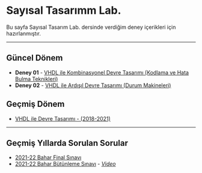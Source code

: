 # Sayısal Tasarımm Lab.
Bu sayfa Sayısal Tasarım Lab. dersinde verdiğim deney içerikleri için hazırlanmıştır.

---

## Güncel Dönem
* **Deney 01** - [VHDL ile Kombinasyonel Devre Tasarımı (Kodlama ve Hata Bulma Teknikleri)](1_vhdl_ile_kombinasyonel_devre_tasarimi/readme.md)
* **Deney 02** - [VHDL ile Ardışıl Devre Tasarımı (Durum Makineleri)](2_vhdl_ile_ardisil_devre_tasarimi/readme.md)

## Geçmiş Dönem
* [VHDL ile Devre Tasarımı - (2018-2021)](_vhdl_ile_devre_tasarimi/readme.md)

---
## Geçmiş Yıllarda Sorulan Sorular
* [2021-22 Bahar Final Sınavı][22b-final]
* [2021-22 Bahar Bütünleme Sınavı][22b-but] - _[Video][22b-but-vid]_

[22b-final]: 0_logic_design_lab\21-22-s_Final_Cevaplar-Sayısal-Tasarım-Lab..pdf
[22b-but]: 0_logic_design_lab\21-22-s_Bütünleme_Sorular-Sayısal-Tasarım-Lab.pdf
[22b-but-vid]: https://www.youtube.com/watch?v=RYInZlvrYWY
